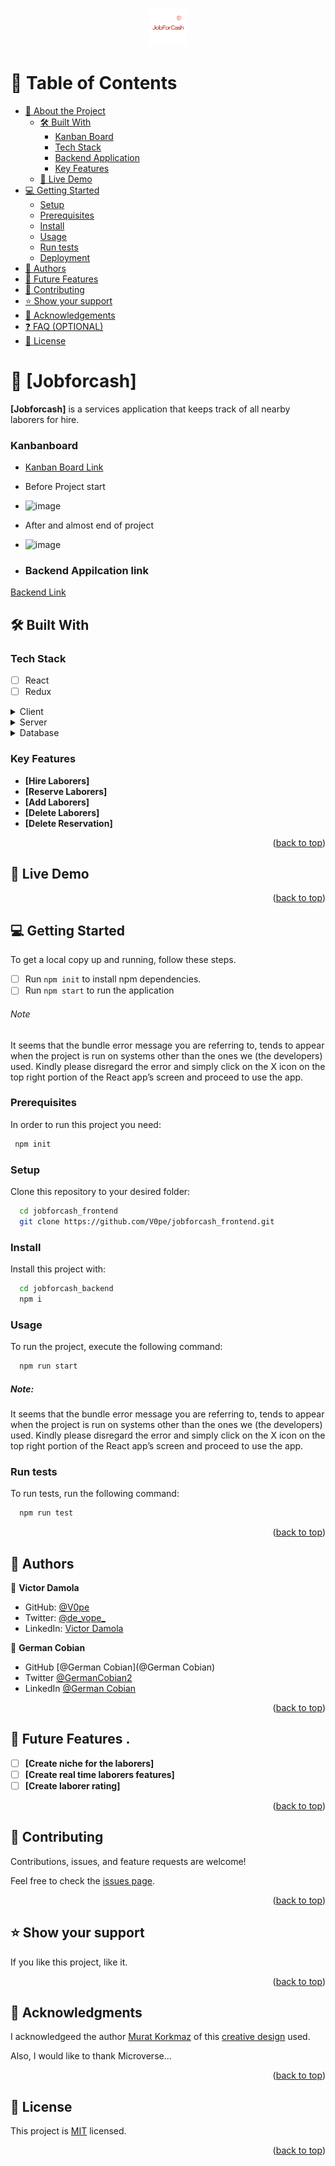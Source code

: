 <a name="readme-top"></a>

<div align="center">
  <br/>
  
  <img src="./src/assets/jfc-logo.png" alt="jobforcash-logo" width="60" height="60"/>

</div>

<!-- TABLE OF CONTENTS -->

# 📗 Table of Contents

- [📖 About the Project](#about-project)
  - [🛠 Built With](#built-with)
    - [Kanban Board](#kanban-board)
    - [Tech Stack](#tech-stack)
    - [Backend Application](#back-end)
    - [Key Features](#key-features)
  - [🚀 Live Demo](#live-demo)
- [💻 Getting Started](#getting-started)
  - [Setup](#setup)
  - [Prerequisites](#prerequisites)
  - [Install](#install)
  - [Usage](#usage)
  - [Run tests](#run-tests)
  - [Deployment](#triangular_flag_on_post-deployment)
- [👥 Authors](#authors)
- [🔭 Future Features](#future-features)
- [🤝 Contributing](#contributing)
- [⭐️ Show your support](#support)
- [🙏 Acknowledgements](#acknowledgements)
- [❓ FAQ (OPTIONAL)](#faq)
- [📝 License](#license)

<!-- PROJECT DESCRIPTION -->

# 📖 [Jobforcash] <a name="about-project"></a>

**[Jobforcash]** is a services application that keeps track of all nearby laborers for hire.

### Kanbanboard <a name="kanban-board"></a>
- [Kanban Board Link](https://github.com/users/V0pe/projects/3)
- Before Project start
- ![image](https://github.com/V0pe/jobforcash_backend/assets/61356487/275200bc-b569-448d-83e6-b48646cb2bcb)
- After and almost end of project
- ![image](https://github.com/V0pe/jobforcash_backend/assets/61356487/7e3e803b-038e-49c2-9e4f-1069692ec8dd)

- ### Backend Appilcation link <a name="back-end"></a>
[Backend Link](https://github.com/v0pe/jobforcash_backend) 

## 🛠 Built With <a name="built-with"></a>

### Tech Stack <a name="tech-stack"></a>

- [ ] React
- [ ] Redux

<details>
  <summary>Client</summary>
  <ul>
    <li><a href="https://www.w3schools.com/html/">HTML & Bootstrap</a></li>
  </ul>
</details>

<details>
  <summary>Server</summary>
  <ul>
    <li><a href="https://guides.rubyonrails.org/">Rails</a></li>
  </ul>
</details>

<details>
<summary>Database</summary>
  <ul>
    <li><a href="https://www.postgresql.org/">PostgreSQL</a></li>
  </ul>
</details>

<!-- Features -->

### Key Features <a name="key-features"></a>

- **[Hire Laborers]**
- **[Reserve Laborers]**
- **[Add Laborers]**
- **[Delete Laborers]**
- **[Delete Reservation]**

<p align="right">(<a href="#readme-top">back to top</a>)</p>

<!-- LIVE DEMO -->

## 🚀 Live Demo <a name="live-demo"></a>

<p align="right">(<a href="#readme-top">back to top</a>)</p>

<!-- GETTING STARTED -->

## 💻 Getting Started <a name="getting-started"></a>

To get a local copy up and running, follow these steps.

- [ ] Run `npm init` to install npm dependencies.
- [ ] Run `npm start` to run the application
###### Note
It seems that the bundle error message you are referring to, tends to appear when the project is run on systems other than the ones we (the developers) used. Kindly please disregard the error and simply click on the X icon on the top right portion of the React app’s screen and proceed to use the app.

### Prerequisites

In order to run this project you need:


```sh
 npm init
```

### Setup

Clone this repository to your desired folder:


```sh
  cd jobforcash_frontend
  git clone https://github.com/V0pe/jobforcash_frontend.git
```

### Install

Install this project with:

```sh
  cd jobforcash_backend
  npm i
```

### Usage

To run the project, execute the following command:

```sh
  npm run start
```
 ##### Note:
 It seems that the bundle error message you are referring to, tends to appear when the project is run on systems other than the ones we (the developers) used. Kindly please disregard the error and simply click on the X icon on the top right portion of the React app’s screen and proceed to use the app.

### Run tests

To run tests, run the following command:


```sh
  npm run test
```

<p align="right">(<a href="#readme-top">back to top</a>)</p>

<!-- AUTHORS -->

## 👥 Authors <a name="authors"></a>


👤 **Victor Damola**

- GitHub: [@V0pe](https://github.com/V0pe)
- Twitter: [@de_vope_](https://twitter.com/de_vope)
- LinkedIn: [Victor Damola](https://linkedin.com/in/victor-damola-aderibigbe-27931ab0)

👤 **German Cobian**

- GitHub [@German Cobian](@German Cobian)
- Twitter [@GermanCobian2](https://twitter.com/GermanCobian2)
- LinkedIn [@German Cobian](https://www.linkedin.com/in/german-cobian/)

<p align="right">(<a href="#readme-top">back to top</a>)</p>

<!-- FUTURE FEATURES -->

## 🔭 Future Features <a name="future-features"></a>.

- [ ] **[Create niche for the laborers]**
- [ ] **[Create real time laborers features]**
- [ ] **[Create laborer rating]**

<p align="right">(<a href="#readme-top">back to top</a>)</p>

<!-- CONTRIBUTING -->

## 🤝 Contributing <a name="contributing"></a>

Contributions, issues, and feature requests are welcome!

Feel free to check the [issues page](../../issues/).

<p align="right">(<a href="#readme-top">back to top</a>)</p>

<!-- SUPPORT -->

## ⭐️ Show your support <a name="support"></a>

If you like this project, like it.

<p align="right">(<a href="#readme-top">back to top</a>)</p>

<!-- ACKNOWLEDGEMENTS -->

## 🙏 Acknowledgments <a name="acknowledgements"></a>

I acknowledgeed the author [Murat Korkmaz](https://www.behance.net/muratk) of this [creative design](https://www.behance.net/gallery/26425031/Vespa-Responsive-Redesign) used.

Also, I would like to thank Microverse...

<p align="right">(<a href="#readme-top">back to top</a>)</p>


<!-- LICENSE -->

## 📝 License <a name="license"></a>

This project is [MIT](./LICENSE) licensed.

<p align="right">(<a href="#readme-top">back to top</a>)</p>